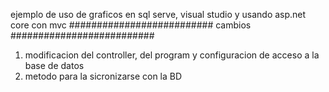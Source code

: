 ejemplo de uso de graficos en sql serve, visual studio y usando 
asp.net core con mvc
########################## cambios ##########################
1) modificacion del controller, del program y configuracion de 
acceso a la base de datos
2) metodo para la sicronizarse con la BD